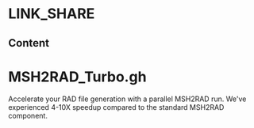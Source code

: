 # LINK_SHARE

## Content
# MSH2RAD_Turbo.gh
Accelerate your RAD file generation with a parallel MSH2RAD run. We've experienced 4-10X speedup compared to the standard MSH2RAD component.
